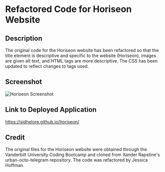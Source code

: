 # Refactored Code for Horiseon Website

## Description

The original code for the Horiseon website has been refactored so that the title element is descriptive and specific to the website (Horiseon), images are given alt text, and HTML tags are more descriptive. The CSS has been updated to reflect changes to tags used. 

## Screenshot
![Horiseon Screenshot](https://user-images.githubusercontent.com/103224878/168723555-9887c99c-a7c6-440f-8390-5ccf494694d9.PNG)

## Link to Deployed Application
https://sidhelore.github.io/horiseon/

## Credit
The original files for the Horiseon website were obtained through the Vanderbilt University Coding Bootcamp and cloned from Xander Rapstine's urban-octo-telegram repository.
The code was refactored by Jessica Hoffman.
